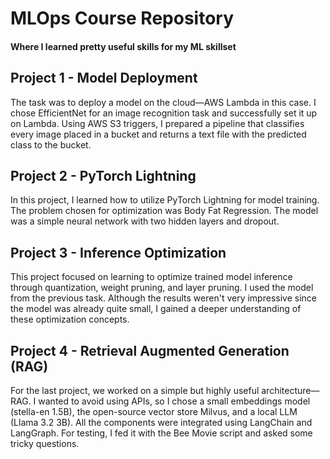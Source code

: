 # MLOps Course Repository  
#### Where I learned pretty useful skills for my ML skillset

## Project 1 - Model Deployment  
The task was to deploy a model on the cloud—AWS Lambda in this case. I chose EfficientNet for an image recognition task and successfully set it up on Lambda. Using AWS S3 triggers, I prepared a pipeline that classifies every image placed in a bucket and returns a text file with the predicted class to the bucket.

## Project 2 - PyTorch Lightning  
In this project, I learned how to utilize PyTorch Lightning for model training. The problem chosen for optimization was Body Fat Regression. The model was a simple neural network with two hidden layers and dropout.

## Project 3 - Inference Optimization  
This project focused on learning to optimize trained model inference through quantization, weight pruning, and layer pruning. I used the model from the previous task. Although the results weren't very impressive since the model was already quite small, I gained a deeper understanding of these optimization concepts.

## Project 4 - Retrieval Augmented Generation (RAG)  
For the last project, we worked on a simple but highly useful architecture—RAG. I wanted to avoid using APIs, so I chose a small embeddings model (stella-en 1.5B), the open-source vector store Milvus, and a local LLM (Llama 3.2 3B). All the components were integrated using LangChain and LangGraph. For testing, I fed it with the Bee Movie script and asked some tricky questions. 